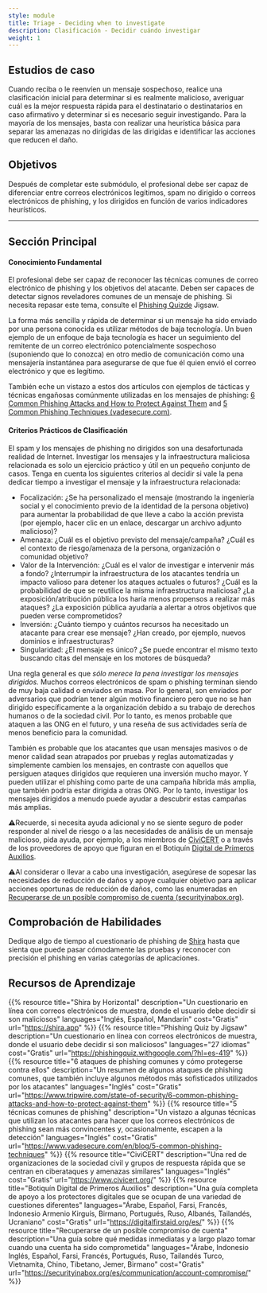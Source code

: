 ```yaml
---
style: module
title: Triage - Deciding when to investigate
description: Clasificación - Decidir cuándo investigar
weight: 1
---
```


## Estudios de caso

Cuando reciba o le reenvíen un mensaje sospechoso, realice una clasificación inicial para determinar si es realmente malicioso, averiguar cuál es la mejor respuesta rápida para el destinatario o destinatarios en caso afirmativo y determinar si es necesario seguir investigando. Para la mayoría de los mensajes, basta con realizar una heurística básica para separar las amenazas no dirigidas de las dirigidas e identificar las acciones que reducen el daño.

## Objetivos

Después de completar este submódulo, el profesional debe ser capaz de diferenciar entre correos electrónicos legítimos, spam no dirigido o correos electrónicos de phishing, y los dirigidos en función de varios indicadores heurísticos.

---
## Sección Principal

#### Conocimiento Fundamental

El profesional debe ser capaz de reconocer las técnicas comunes de correo electrónico de phishing y los objetivos del atacante. Deben ser capaces de detectar signos reveladores comunes de un mensaje de phishing. Si necesita repasar este tema, consulte el [Phishing Quizde](https://phishingquiz.withgoogle.com/) Jigsaw.

La forma más sencilla y rápida de determinar si un mensaje ha sido enviado por una persona conocida es utilizar métodos de baja tecnología. Un buen ejemplo de un enfoque de baja tecnología es hacer un seguimiento del remitente de un correo electrónico potencialmente sospechoso (suponiendo que lo conozca) en otro medio de comunicación como una mensajería instantánea para asegurarse de que fue él quien envió el correo electrónico y que es legítimo.

También eche un vistazo a estos dos artículos con ejemplos de tácticas y técnicas engañosas comúnmente utilizadas en los mensajes de phishing: [6 Common Phishing Attacks and How to Protect Against Them](https://www.tripwire.com/state-of-security/6-common-phishing-attacks-and-how-to-protect-against-them) and [5 Common Phishing Techniques (vadesecure.com)](https://www.vadesecure.com/en/blog/5-common-phishing-techniques).

#### Criterios Prácticos de Clasificación

El spam y los mensajes de phishing no dirigidos son una desafortunada realidad de Internet. Investigar los mensajes y la infraestructura maliciosa relacionada es solo un ejercicio práctico y útil en un pequeño conjunto de casos. Tenga en cuenta los siguientes criterios al decidir si vale la pena dedicar tiempo a investigar el mensaje y la infraestructura relacionada:

- Focalización: ¿Se ha personalizado el mensaje (mostrando la ingeniería social y el conocimiento previo de la identidad de la persona objetivo) para aumentar la probabilidad de que lleve a cabo la acción prevista (por ejemplo, hacer clic en un enlace, descargar un archivo adjunto malicioso)?
- Amenaza: ¿Cuál es el objetivo previsto del mensaje/campaña? ¿Cuál es el contexto de riesgo/amenaza de la persona, organización o comunidad objetivo?
- Valor de la Intervención: ¿Cuál es el valor de investigar e intervenir más a fondo? ¿Interrumpir la infraestructura de los atacantes tendría un impacto valioso para detener los ataques actuales o futuros? ¿Cuál es la probabilidad de que se reutilice la misma infraestructura maliciosa? ¿La exposición/atribución pública los haría menos propensos a realizar más ataques? ¿La exposición pública ayudaría a alertar a otros objetivos que pueden verse comprometidos?
- Inversión: ¿Cuánto tiempo y cuántos recursos ha necesitado un atacante para crear ese mensaje? ¿Han creado, por ejemplo, nuevos dominios e infraestructuras?
- Singularidad: ¿El mensaje es único? ¿Se puede encontrar el mismo texto buscando citas del mensaje en los motores de búsqueda?

Una regla general es que _sólo merece la pena investigar los mensajes dirigidos._ Muchos correos electrónicos de spam o phishing terminan siendo de muy baja calidad o enviados en masa. Por lo general, son enviados por adversarios que podrían tener algún motivo financiero pero que no se han dirigido específicamente a la organización debido a su trabajo de derechos humanos o de la sociedad civil. Por lo tanto, es menos probable que ataquen a las ONG en el futuro, y una reseña de sus actividades sería de menos beneficio para la comunidad.

También es probable que los atacantes que usan mensajes masivos o de menor calidad sean atrapados por pruebas y reglas automatizadas y simplemente cambien los mensajes, en contraste con aquellos que persiguen ataques dirigidos que requieren una inversión mucho mayor. Y pueden utilizar el phishing como parte de una campaña híbrida más amplia, que también podría estar dirigida a otras ONG. Por lo tanto, investigar los mensajes dirigidos a menudo puede ayudar a descubrir estas campañas más amplias.

⚠️Recuerde, si necesita ayuda adicional y no se siente seguro de poder responder al nivel de riesgo o a las necesidades de análisis de un mensaje malicioso, pida ayuda, por ejemplo, a los miembros de [CiviCERT](https://www.civicert.org/) o a través de los proveedores de apoyo que figuran en el Botiquín [Digital de Primeros Auxilios](https://digitalfirstaid.org/).

⚠️Al considerar o llevar a cabo una investigación, asegúrese de sopesar las necesidades de reducción de daños y apoye cualquier objetivo para aplicar acciones oportunas de reducción de daños, como las enumeradas en [Recuperarse de un posible compromiso de cuenta (securityinabox.org)](https://securityinabox.org/en/communication/account-compromise/).

## Comprobación de Habilidades

Dedique algo de tiempo al cuestionario de phishing de [Shira](https://shira.app/) hasta que sienta que puede pasar cómodamente las pruebas y reconocer con precisión el phishing en varias categorías de aplicaciones.

## Recursos de Aprendizaje

{{% resource title="Shira by Horizontal" description="Un cuestionario en línea con correos electrónicos de muestra, donde el usuario debe decidir si son maliciosos" languages="Inglés, Español, Mandarín" cost="Gratis" url="https://shira.app" %}}
{{% resource title="Phishing Quiz by Jigsaw" description="Un cuestionario en línea con correos electrónicos de muestra, donde el usuario debe decidir si son maliciosos" languages="27 idiomas" cost="Gratis" url="https://phishingquiz.withgoogle.com/?hl=es-419" %}}
{{% resource title="6 ataques de phishing comunes y cómo protegerse contra ellos" description="Un resumen de algunos ataques de phishing comunes, que también incluye algunos métodos más sofisticados utilizados por los atacantes" languages="Inglés" cost="Gratis" url="https://www.tripwire.com/state-of-security/6-common-phishing-attacks-and-how-to-protect-against-them" %}}
{{% resource title="5 técnicas comunes de phishing" description="Un vistazo a algunas técnicas que utilizan los atacantes para hacer que los correos electrónicos de phishing sean más convincentes y, ocasionalmente, escapen a la detección" languages="Inglés" cost="Gratis" url="https://www.vadesecure.com/en/blog/5-common-phishing-techniques" %}}
{{% resource title="CiviCERT" description="Una red de organizaciones de la sociedad civil y grupos de respuesta rápida que se centran en ciberataques y amenazas similares" languages="Inglés" cost="Gratis" url="https://www.civicert.org/" %}}
{{% resource title="Botiquín Digital de Primeros Auxilios" description="Una guía completa de apoyo a los protectores digitales que se ocupan de una variedad de cuestiones diferentes" languages="Árabe, Español, Farsi, Francés, Indonesio Armenio Kirguís, Birmano, Portugués, Ruso, Albanés, Tailandés, Ucraniano" cost="Gratis" url="https://digitalfirstaid.org/es/" %}}
{{% resource title="Recuperarse de un posible compromiso de cuenta" description="Una guía sobre qué medidas inmediatas y a largo plazo tomar cuando una cuenta ha sido comprometida" languages="Árabe, Indonesio Inglés, Español, Farsi, Francés, Portugués, Ruso, Tailandés Turco, Vietnamita, Chino, Tibetano, Jemer, Birmano" cost="Gratis" url="https://securityinabox.org/es/communication/account-compromise/" %}}
